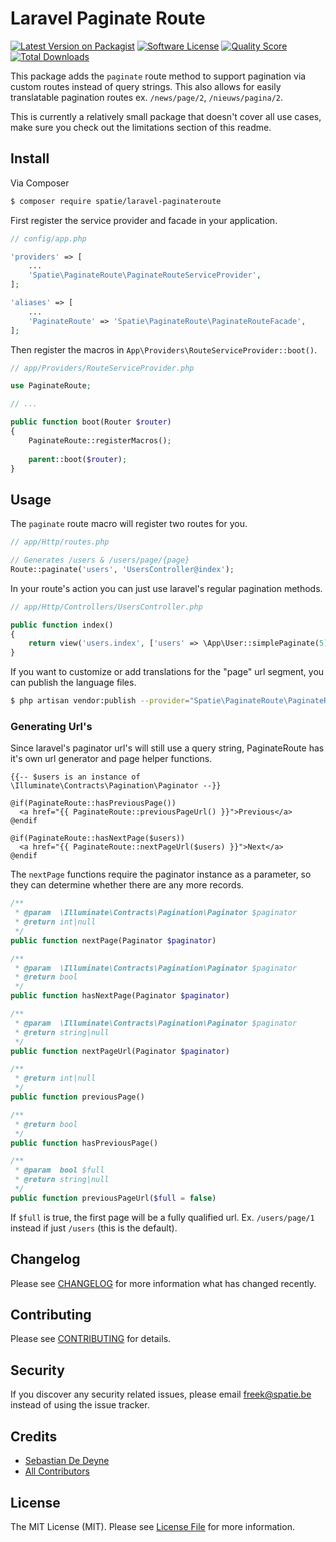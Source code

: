 # Laravel Paginate Route

[![Latest Version on Packagist](https://img.shields.io/packagist/v/spatie/laravel-paginateroute.svg?style=flat-square)](https://packagist.org/packages/spatie/laravel-paginateroute)
[![Software License](https://img.shields.io/badge/license-MIT-brightgreen.svg?style=flat-square)](LICENSE.md)
[![Quality Score](https://img.shields.io/scrutinizer/g/spatie/laravel-paginateroute.svg?style=flat-square)](https://scrutinizer-ci.com/g/spatie/laravel-paginateroute)
[![Total Downloads](https://img.shields.io/packagist/dt/spatie/laravel-paginateroute.svg?style=flat-square)](https://packagist.org/packages/spatie/laravel-paginateroute)

This package adds the `paginate` route method to support pagination via custom routes instead of query strings. This also allows for easily translatable pagination routes ex. `/news/page/2`, `/nieuws/pagina/2`.

This is currently a relatively small package that doesn't cover all use cases, make sure you check out the limitations section of this readme.

## Install

Via Composer

``` bash
$ composer require spatie/laravel-paginateroute
```

First register the service provider and facade in your application.

``` php
// config/app.php

'providers' => [
    ...
    'Spatie\PaginateRoute\PaginateRouteServiceProvider',
];

'aliases' => [
    ...
    'PaginateRoute' => 'Spatie\PaginateRoute\PaginateRouteFacade',
];
```

Then register the macros in `App\Providers\RouteServiceProvider::boot()`.

``` php
// app/Providers/RouteServiceProvider.php

use PaginateRoute;

// ...

public function boot(Router $router)
{
    PaginateRoute::registerMacros();
    
    parent::boot($router);
}
```

## Usage

The `paginate` route macro will register two routes for you.

``` php
// app/Http/routes.php

// Generates /users & /users/page/{page}
Route::paginate('users', 'UsersController@index');

```

In your route's action you can just use laravel's regular pagination methods.

``` php
// app/Http/Controllers/UsersController.php

public function index()
{
    return view('users.index', ['users' => \App\User::simplePaginate(5)]);
}
```

If you want to customize or add translations for the "page" url segment, you can publish the language files.

``` bash
$ php artisan vendor:publish --provider="Spatie\PaginateRoute\PaginateRouteServiceProvider"
```

### Generating Url's

Since laravel's paginator url's will still use a query string, PaginateRoute has it's own url generator and page helper functions.

```
{{-- $users is an instance of \Illuminate\Contracts\Pagination\Paginator --}}

@if(PaginateRoute::hasPreviousPage())
  <a href="{{ PaginateRoute::previousPageUrl() }}">Previous</a>
@endif

@if(PaginateRoute::hasNextPage($users))
  <a href="{{ PaginateRoute::nextPageUrl($users) }}">Next</a>
@endif
```

The `nextPage` functions require the paginator instance as a parameter, so they can determine whether there are any more records.

``` php
/**
 * @param  \Illuminate\Contracts\Pagination\Paginator $paginator
 * @return int|null
 */
public function nextPage(Paginator $paginator)
```

``` php
/**
 * @param  \Illuminate\Contracts\Pagination\Paginator $paginator
 * @return bool
 */
public function hasNextPage(Paginator $paginator)
```

``` php
/**
 * @param  \Illuminate\Contracts\Pagination\Paginator $paginator
 * @return string|null
 */
public function nextPageUrl(Paginator $paginator)
```

``` php
/**
 * @return int|null
 */
public function previousPage()
```

``` php
/**
 * @return bool
 */
public function hasPreviousPage()
```

``` php
/**
 * @param  bool $full
 * @return string|null
 */
public function previousPageUrl($full = false)
```

If `$full` is true, the first page will be a fully qualified url. Ex. `/users/page/1` instead if just `/users` (this is the default).

## Changelog

Please see [CHANGELOG](CHANGELOG.md) for more information what has changed recently.

## Contributing

Please see [CONTRIBUTING](CONTRIBUTING.md) for details.

## Security

If you discover any security related issues, please email freek@spatie.be instead of using the issue tracker.

## Credits

- [Sebastian De Deyne](https://github.com/sebastiandedeyne)
- [All Contributors](../../contributors)

## License

The MIT License (MIT). Please see [License File](LICENSE.md) for more information.
